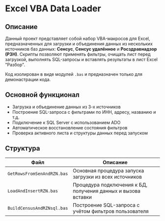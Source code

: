 # Excel VBA Data Loader

## Описание

Данный проект представляет собой набор VBA-макросов для Excel, предназначенных для загрузки и объединения данных из нескольких источников баз данных: **Сенсус**, **Сенсус удалённое** и **Росздравнадзор (РЗН)**. Скрипты позволяют применять фильтры, очищать лист перед загрузкой, выполнять SQL-запросы и вставлять результаты в лист Excel "Разбор".

Код изолирован в виде модулей `.bas` и предназначен только для демонастрации кода.

## Основной функционал

- Загрузка и объединение данных из 3-х источников
- Построение SQL-запроса с фильтрами по ИНН, адресу, названию и т.д.
- Подключение к SQL Server с использованием ADO
- Автоматическое восстановление состояния фильтров
- Проверка активного листа и структуры данных перед запуском

## Структура

| Файл | Описание |
|------|----------|
| `GetRowsFromSenAndRZN.bas` | Основная процедура запуска загрузки из всех источников |
| `LoadAndInsertRZN.bas`     | Процедура подключения к БД, получения данных и вызова вставки |
| `BuildCensusAndRZNsql.bas` | Построение SQL-запроса с учётом фильтров пользователя |
